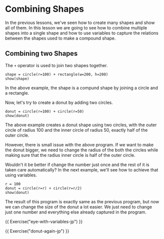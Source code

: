 # Combining Shapes

In the previous lessons, we've seen how to create many shapes and show
all of them. In this lesson we are going to see how to combine multiple
shapes into a single shape and how to use variables to capture the
relations between the shapes used to make a compound shape.

## Combining two Shapes

The `+` operator is used to join two shapes together.

``` {.python .example}
shape = circle(r=100) + rectangle(w=200, h=200)
show(shape)
```

In the above example, the shape is a compund shape by joining a circle
and a rectangle.

Now, let's try to create a donut by adding two circles.

``` {.python .example}
donut = circle(r=100) + circle(r=50)
show(donut)
```

The above example creates a donut shape using two circles, with the outer
circle of radius 100 and the inner circle of radius 50, exactly half of
the outer circle.

However, there is small issue with the above program. If we want to make
the donut bigger, we need to change the radius of the both the circles
while making sure that the radius inner circle is half of the outer circle.

Wouldn't it be better if change the number just once and the rest of it
is taken care automatically? In the next example, we'll see how to achieve
that using variables.

```{.python .joy .example}
r = 100
donut = circle(r=r) + circle(r=r/2)
show(donut)
```

The result of this program is exactly same as the previous program, but
now we can change the size of the donut a lot easier. We just need to
change just one number and everything else already captured in the program.

{{ Exercise("eye-with-variables-jp") }}

{{ Exercise("donut-again-jp") }}
